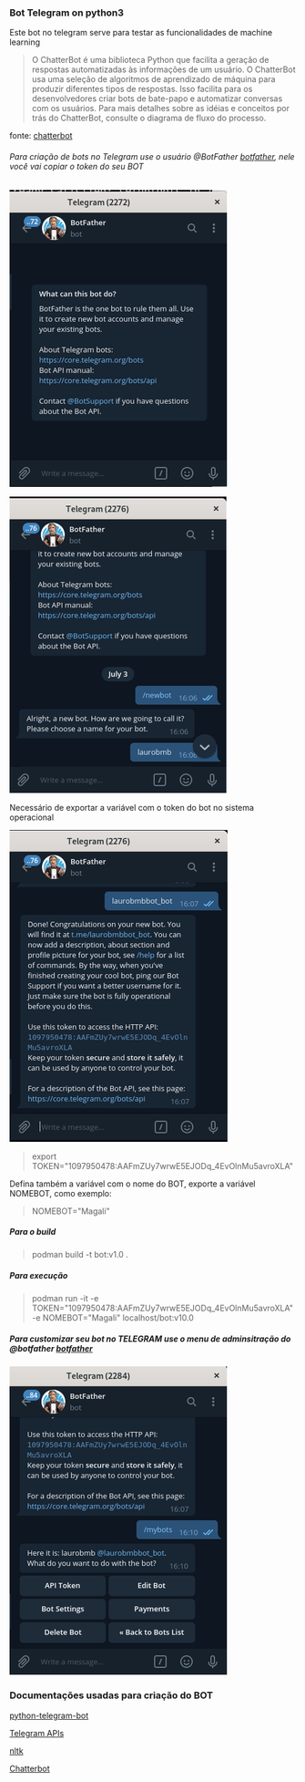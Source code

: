 ### Bot Telegram on python3

Este bot no telegram serve para testar as funcionalidades de machine learning 

> 	O ChatterBot é uma biblioteca Python que facilita a geração de respostas 		automatizadas às informações de um usuário. O ChatterBot usa uma seleção de algoritmos de aprendizado de máquina para produzir diferentes tipos de respostas. Isso facilita para os desenvolvedores criar bots de bate-papo e automatizar conversas com os usuários. Para mais detalhes sobre as idéias e conceitos por trás do ChatterBot, consulte o diagrama de fluxo do processo.

fonte: [chatterbot]([https://chatterbot.readthedocs.io/en/stable/)

######  Para criação de bots no Telegram use o usuário @BotFather [botfather](https://telegram.me/BotFather), nele você vai copiar o token do seu BOT 

![](docs/botfather_001.png)

![](docs/botfather_002.png)

Necessário de exportar a variável com o token do bot no sistema operacional

![](docs/botfather_003.png)

> export TOKEN="1097950478:AAFmZUy7wrwE5EJODq_4EvOlnMu5avroXLA"

Defina também a variável com o nome do BOT, exporte a variável NOMEBOT, como exemplo:

> NOMEBOT="Magali"

##### Para o build 

> podman build -t bot:v1.0 .

##### Para execução 

>podman run -it -e TOKEN="1097950478:AAFmZUy7wrwE5EJODq_4EvOlnMu5avroXLA" -e NOMEBOT="Magali" localhost/bot:v10.0

#####  Para customizar seu bot no TELEGRAM use o menu de adminsitração do @botfather [botfather](https://telegram.me/BotFather)

![](docs/botfather_004.png)

### Documentações usadas para criação do BOT

[python-telegram-bot](https://pypi.org/project/python-telegram-bot/)

[Telegram APIs](https://core.telegram.org/)

[nltk](http://www.nltk.org/)

[Chatterbot]([https://chatterbot.readthedocs.io/en/stable/)
